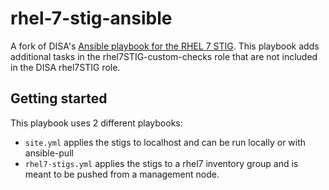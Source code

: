 # rhel-7-stig-ansible
A fork of DISA's [Ansible playbook for the RHEL 7 STIG](https://public.cyber.mil/stigs/supplemental-automation-content/). This playbook adds additional tasks in the rhel7STIG-custom-checks role that are not included in the DISA rhel7STIG role.

## Getting started

This playbook uses 2 different playbooks:
- `site.yml` applies the stigs to localhost and can be run locally or with ansible-pull
- `rhel7-stigs.yml` applies the stigs to a rhel7 inventory group and is meant to be pushed from a management node.
